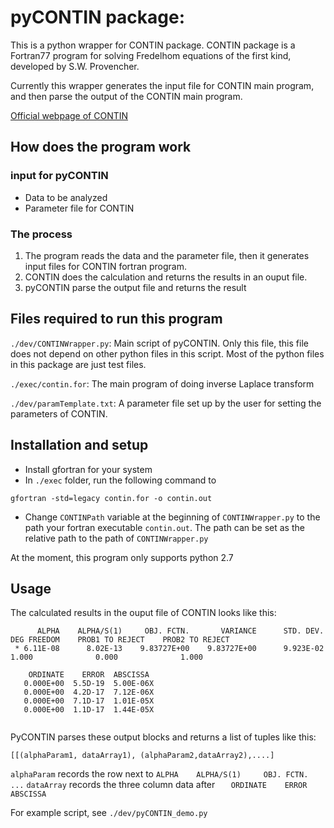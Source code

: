 # pyCONTIN package:
This is a python wrapper for CONTIN package.
CONTIN package is a Fortran77 program for solving Fredelhom equations of the first kind, developed by S.W. Provencher.

Currently this wrapper generates the input file for CONTIN main program, and then parse the output of the CONTIN main program.

[Official webpage of CONTIN](http://lcmodel.ca/contin.shtml)

## How does the program work

### input for pyCONTIN
- Data to be analyzed
- Parameter file for CONTIN

### The process
1. The program reads the data and the parameter file, then it generates input files for CONTIN fortran program. 
2. CONTIN does the calculation and returns the results in an ouput file.
3. pyCONTIN parse the output file and returns the result

## Files required to run this program
```./dev/CONTINWrapper.py```: Main script of pyCONTIN. Only this file, this file does not depend on other python files in this script. Most of the python files in this package are just test files.

```./exec/contin.for```: The main program of doing inverse Laplace transform

```./dev/paramTemplate.txt```: A parameter file set up by the user for setting the parameters of CONTIN.


## Installation and setup
- Install gfortran for your system
- In ```./exec``` folder, run the following command to  

```
gfortran -std=legacy contin.for -o contin.out
```
- Change ```CONTINPath``` variable at the beginning of ```CONTINWrapper.py``` to the path your fortran executable ```contin.out```. The path can be set as the relative path to the path of ```CONTINWrapper.py```

At the moment, this program only supports python 2.7


## Usage

The calculated results in the ouput file of CONTIN looks like this:

```
      ALPHA    ALPHA/S(1)     OBJ. FCTN.       VARIANCE      STD. DEV.    DEG FREEDOM    PROB1 TO REJECT    PROB2 TO REJECT
 * 6.11E-08      8.02E-13    9.83727E+00    9.83727E+00      9.923E-02          1.000              0.000              1.000

    ORDINATE    ERROR  ABSCISSA
   0.000E+00  5.5D-19  5.00E-06X                                                                                                   
   0.000E+00  4.2D-17  7.12E-06X                                                                                                   
   0.000E+00  7.1D-17  1.01E-05X                                                                                                   
   0.000E+00  1.1D-17  1.44E-05X 


```

PyCONTIN parses these output blocks and returns a list of tuples like this:

```
[[(alphaParam1, dataArray1), (alphaParam2,dataArray2),....]
```
```alphaParam``` records the row next to ```ALPHA    ALPHA/S(1)     OBJ. FCTN. ...```
```dataArray``` records the three column data after ```   ORDINATE    ERROR  ABSCISSA```

For example script, see ```./dev/pyCONTIN_demo.py```

